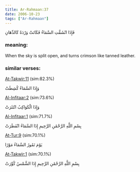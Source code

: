```yaml
---
title: Ar-Rahmaan:37
date: 2006-10-23
tags: ["Ar-Rahmaan"]
---
```

فَإِذَا انْشَقَّتِ السَّمَاءُ فَكَانَتْ وَرْدَةً كَالدِّهَانِ
### meaning: 
When the sky is split open, and turns crimson like tanned leather.
### similar verses: 

[At-Takwir:11](/81/11) (sim:82.3%)

وَإِذَا السَّمَاءُ كُشِطَتْ

[Al-Infitaar:2](/82/2) (sim:73.6%)

وَإِذَا الْكَوَاكِبُ انْتَثَرَتْ

[Al-Infitaar:1](/82/1) (sim:71.7%)

بِسْمِ اللَّهِ الرَّحْمَٰنِ الرَّحِيمِ إِذَا السَّمَاءُ انْفَطَرَتْ

[At-Tur:9](/52/9) (sim:70.1%)

يَوْمَ تَمُورُ السَّمَاءُ مَوْرًا

[At-Takwir:1](/81/1) (sim:70.1%)

بِسْمِ اللَّهِ الرَّحْمَٰنِ الرَّحِيمِ إِذَا الشَّمْسُ كُوِّرَتْ
